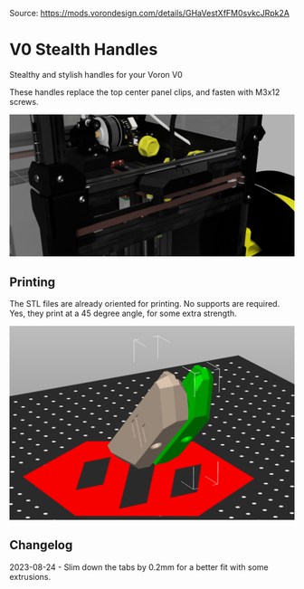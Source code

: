 Source: https://mods.vorondesign.com/details/GHaVestXfFM0svkcJRpk2A

# V0 Stealth Handles

Stealthy and stylish handles for your Voron V0

These handles replace the top center panel clips, and fasten with M3x12 screws.

![CAD2](./Images/CAD2.png)


## Printing

The STL files are already oriented for printing.  No supports are required.  Yes, they print at a 45 degree angle, for some extra strength.

![Slicer](./Images/slicer.png)


## Changelog

2023-08-24 - Slim down the tabs by 0.2mm for a better fit with some extrusions.

